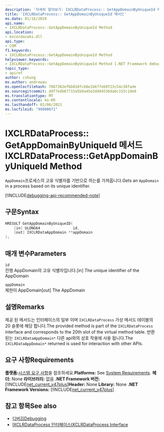 ```yaml
---
description: '자세히 알아보기: IXCLRDataProcess:: GetAppDomainByUniqueId 메서드'
title: 'IXCLRDataProcess:: GetAppDomainByUniqueId 메서드'
ms.date: 01/16/2019
api.name:
- IXCLRDataProcess::GetAppDomainByUniqueId Method
api.location:
- mscordacwks.dll
api.type:
- COM
f1.keywords:
- IXCLRDataProcess::GetAppDomainByUniqueId Method
helpviewer.keywords:
- IXCLRDataProcess::GetAppDomainByUniqueId Method [.NET Framework debugging]
topic_type:
- apiref
author: cshung
ms.author: andrewau
ms.openlocfilehash: 7087362efbb810fcb6e1b6f7eb9f23c54c38fade
ms.sourcegitcommit: ddf7edb67715a5b9a45e3dd44536dabc153c1de0
ms.translationtype: MT
ms.contentlocale: ko-KR
ms.lasthandoff: 02/06/2021
ms.locfileid: "99800671"
---
```

# <a name="ixclrdataprocessgetappdomainbyuniqueid-method"></a><span data-ttu-id="c78b1-103">IXCLRDataProcess:: GetAppDomainByUniqueId 메서드</span><span class="sxs-lookup"><span data-stu-id="c78b1-103">IXCLRDataProcess::GetAppDomainByUniqueId Method</span></span>

<span data-ttu-id="c78b1-104">`AppDomain`프로세스의 고유 식별자를 기반으로 하는를 가져옵니다.</span><span class="sxs-lookup"><span data-stu-id="c78b1-104">Gets an `AppDomain` in a process based on its unique identifier.</span></span>

[!INCLUDE[debugging-api-recommended-note](../../../../includes/debugging-api-recommended-note.md)]

## <a name="syntax"></a><span data-ttu-id="c78b1-105">구문</span><span class="sxs-lookup"><span data-stu-id="c78b1-105">Syntax</span></span>

```cpp
HRESULT GetAppDomainByUniqueID(
    [in] ULONG64               id,
    [out] IXCLRDataAppDomain **appDomain
);
```

## <a name="parameters"></a><span data-ttu-id="c78b1-106">매개 변수</span><span class="sxs-lookup"><span data-stu-id="c78b1-106">Parameters</span></span>

`id`\
<span data-ttu-id="c78b1-107">진행 AppDomain의 고유 식별자입니다.</span><span class="sxs-lookup"><span data-stu-id="c78b1-107">[in] The unique identifier of the AppDomain</span></span>

`appDomain`\
<span data-ttu-id="c78b1-108">제한이 AppDomain</span><span class="sxs-lookup"><span data-stu-id="c78b1-108">[out] The AppDomain</span></span>

## <a name="remarks"></a><span data-ttu-id="c78b1-109">설명</span><span class="sxs-lookup"><span data-stu-id="c78b1-109">Remarks</span></span>

<span data-ttu-id="c78b1-110">제공 된 메서드는 인터페이스의 일부 이며 `IXCLRDataProcess` 가상 메서드 테이블의 20 슬롯에 해당 합니다.</span><span class="sxs-lookup"><span data-stu-id="c78b1-110">The provided method is part of the `IXCLRDataProcess` interface and corresponds to the 20th slot of the virtual method table.</span></span> <span data-ttu-id="c78b1-111">반환 된는 `IXCLRDataAppDomain*` 다른 api와의 상호 작용에 사용 됩니다.</span><span class="sxs-lookup"><span data-stu-id="c78b1-111">The `IXCLRDataAppDomain*` returned is used for interaction with other APIs.</span></span>

## <a name="requirements"></a><span data-ttu-id="c78b1-112">요구 사항</span><span class="sxs-lookup"><span data-stu-id="c78b1-112">Requirements</span></span>

<span data-ttu-id="c78b1-113">**플랫폼:**[시스템 요구 사항](../../get-started/system-requirements.md)을 참조하세요.</span><span class="sxs-lookup"><span data-stu-id="c78b1-113">**Platforms:** See [System Requirements](../../get-started/system-requirements.md).</span></span>
<span data-ttu-id="c78b1-114">**헤더:** None **라이브러리:** 없음 **.NET Framework 버전:**[!INCLUDE[net_current_v47plus](../../../../includes/net-current-v47plus.md)]</span><span class="sxs-lookup"><span data-stu-id="c78b1-114">**Header:** None **Library:** None **.NET Framework Versions:** [!INCLUDE[net_current_v47plus](../../../../includes/net-current-v47plus.md)]</span></span>

## <a name="see-also"></a><span data-ttu-id="c78b1-115">참고 항목</span><span class="sxs-lookup"><span data-stu-id="c78b1-115">See also</span></span>

- [<span data-ttu-id="c78b1-116">디버깅</span><span class="sxs-lookup"><span data-stu-id="c78b1-116">Debugging</span></span>](index.md)
- [<span data-ttu-id="c78b1-117">IXCLRDataProcess 인터페이스</span><span class="sxs-lookup"><span data-stu-id="c78b1-117">IXCLRDataProcess Interface</span></span>](ixclrdataprocess-interface.md)
